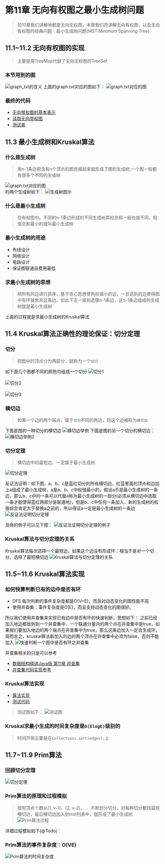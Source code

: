 # 第11章 无向有权图之最小生成树问题
> 前10章我们讲解地都是无向无权图，本章我们将讲解无向有权图，以及无向有权图的经典问题：最小生成树问题(MST:Minimum Spanning Tree)

## 11.1~11.2 无向有权图的实现
> 主要是用TreeMap代替了无向无权图的TreeSet
### 本节用到的图
![graph_txt的含义](images/第11章_无向有权图之最小生成树问题/graph_txt的含义.png)
上面的graph.txt对应的图如下：
![graph.txt对应的图](images/第11章_无向有权图之最小生成树问题/graph.png)

### 最终的代码
+ [无向带权图的基本表示](src/main/java/Chapter11WeightedGraphAndMinimumSpanningTree/Section1To2WeightedGraph/WeightedGraph.java)
+ [读取无向带权图](src/main/java/Chapter11WeightedGraphAndMinimumSpanningTree/Section1To2WeightedGraph/ReadWeightedGraph.java)
+ [测试类](src/main/java/Chapter11WeightedGraphAndMinimumSpanningTree/Section1To2WeightedGraph/Main.java)

## 11.3 最小生成树和Kruskal算法

### 什么是生成树
> 用n-1条边把含有n个顶点的图连接起来就形成了图的生成树,一个图一般都有很多个不同的生成树

![graph.txt对应的图](images/第11章_无向有权图之最小生成树问题/graph.png)  
的两个生成树如下：
![生成树图示](images/第11章_无向有权图之最小生成树问题/生成树图示.png)

### 什么是最小生成树
> 在有权图中，不同的n-1条边形成的不同生成树其权总和一般也就不同，权值总和最小的就叫最小生成树

### 最小生成树的用途
+ 布线设计
+ 网络设计
+ 电路设计
+ 保证图联通且费用最低

### 求最小生成树的思想
> 把所有的边进行排序，基于贪心思想使用权值小的边，一旦选到的边使得图中有环就舍弃这条边，如此下去一直到选够n-1条边，这n-1条边组成的生成树就是最小生成树

上面的过程就是求最小生成树的Kruskal算法

## 11.4 Kruskal算法正确性的理论保证：切分定理

### 切分
> 把图中的顶点分为两部分，就称为一个`切分`

如下面几个图都不同的颜色均组成一个切分
![切分1](images/第11章_无向有权图之最小生成树问题/切分1.png)
<br/>  
![切分2](images/第11章_无向有权图之最小生成树问题/切分2.png)
<br/><br/>
![切分3](images/第11章_无向有权图之最小生成树问题/切分3.png)

### 横切边
> 如果一个边的两个端点，属于`切分`不同的两边，则这个边被称为`横切边`

下面是图的一种切分的横切边
![横切边举例](images/第11章_无向有权图之最小生成树问题/横切边举例.png)
下面是图的另一个切分的横切边：
![横切边举例2](images/第11章_无向有权图之最小生成树问题/横切边举例2.png)

### 切分定理
> 横切边中的最短边，一定属于最小生成树

![切分定理](images/第11章_无向有权图之最小生成树问题/切分定理.png)

反证法证明：如下图，a、b、c是蓝红切分的所有横切边，红蓝里面的顶点和边加上a组成了最小生成树，a是a、b、c中权值最小的，假设a不是最小生成树的一条边，那么b、c中的一条可以代替a称为最小生成树的一部分(必须从横切边中选取一条才能使得蓝红两部分是联通地)，但是b、c中任何一条加入，新的生成树的权值综合肯定大于替换a之前的，所以得证a一定是最小生成树的一条边
![反证法证明切分定理](images/第11章_无向有权图之最小生成树问题/反证法证明切分定理1.png)

具体的例子可以见下图：
![反证法证明切分定理的例子](images/第11章_无向有权图之最小生成树问题/反证法证明切分定理2.png)

### Kruskal算法与切分定理的关系

Kruskal算法每次选择一个最短边，如果这个边没有形成环：相当于是对一个切分，选择了最短横切边
![Kruskal算法与切分定理的关系](images/第11章_无向有权图之最小生成树问题/Kruskal算法与切分定理的关系.png)

## 11.5~11.6 Kruskal算法实现

### 如何快算判断已有的边中是否有环

+ DFS 每次判断的事件复杂度都是O(V+E)，而且对动态变化的图性能不高
+ 使用并查集：事件复杂度是O(E)，而且支持动态变化的图很好。

所以我们使用并查集来实现已有边中是否有环的快速判断，思想如下：
之前已经加入地边都放到到一个并查集中，一个联通分量内的两个点在并查集中是true，如果我们要加入地边的两个端点在并查集中为true，那么这条边加入一定会生成环。
简而言之，kruskal算法新加入的边的两个顶点在并查集中必须为false，否则不能加入
![快速判断一个图中是否有环之并查集](images/第11章_无向有权图之最小生成树问题/快速判断一个图中是否有环之并查集.png)

并查集相关的只是可以参考
+ [数据结构精讲Java版 第11章 并查集](https://coding.imooc.com/learn/list/207.html)
+ [并查集代码实现参考](../Part2Basic/src/main/java/Chapter11UnionFind/UnionFind.java)

### Kruskal算法实现
+ [算法实现](src/main/java/Chapter11WeightedGraphAndMinimumSpanningTree/Section3to5Kruskal/MinimumSpanningTreeKruskal.java)
+ [测试代码](src/main/java/Chapter11WeightedGraphAndMinimumSpanningTree/Section3to5Kruskal/Main.java)
> 测试图如下：
![测试图](src/main/java/Chapter11WeightedGraphAndMinimumSpanningTree/Section3to5Kruskal/graph.png)

### Kruskal求最小生成的时间复杂度是`O(ElogE)`级别的
> 时间开销主要是在`Collections.sort(edges);`上

## 11.7~11.9 Prim算法
### 回顾切分定理
![切分定理](images/第11章_无向有权图之最小生成树问题/切分定理.png)
### Prim算法的原理和过程模拟
> 按照顶点个数从(1, v-1)、(2, v-2)、.....不断划分切分，对每种切分都找最短横切边，最后横切边加入到mst列表中，就形成了最小生成树
![Prim算法过程](images/第11章_无向有权图之最小生成树问题/Prim算法过程.png)

详细过程模拟如下(@Todo)：

### Prim算法的事件复杂度：O(VE)
![Prim算法的时间复杂度](images/第11章_无向有权图之最小生成树问题/Prim算法的时间复杂度.png)


